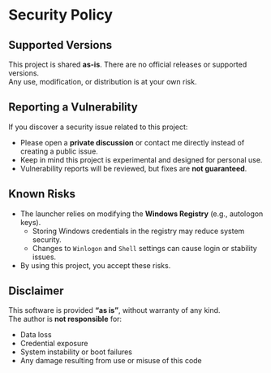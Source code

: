# Security Policy

## Supported Versions
This project is shared **as-is**. There are no official releases or supported versions.  
Any use, modification, or distribution is at your own risk.

## Reporting a Vulnerability
If you discover a security issue related to this project:
- Please open a **private discussion** or contact me directly instead of creating a public issue.
- Keep in mind this project is experimental and designed for personal use.  
- Vulnerability reports will be reviewed, but fixes are **not guaranteed**.

## Known Risks
- The launcher relies on modifying the **Windows Registry** (e.g., autologon keys).  
  - Storing Windows credentials in the registry may reduce system security.  
  - Changes to `Winlogon` and `Shell` settings can cause login or stability issues.
- By using this project, you accept these risks.

## Disclaimer
This software is provided **“as is”**, without warranty of any kind.  
The author is **not responsible** for:
- Data loss  
- Credential exposure  
- System instability or boot failures  
- Any damage resulting from use or misuse of this code
